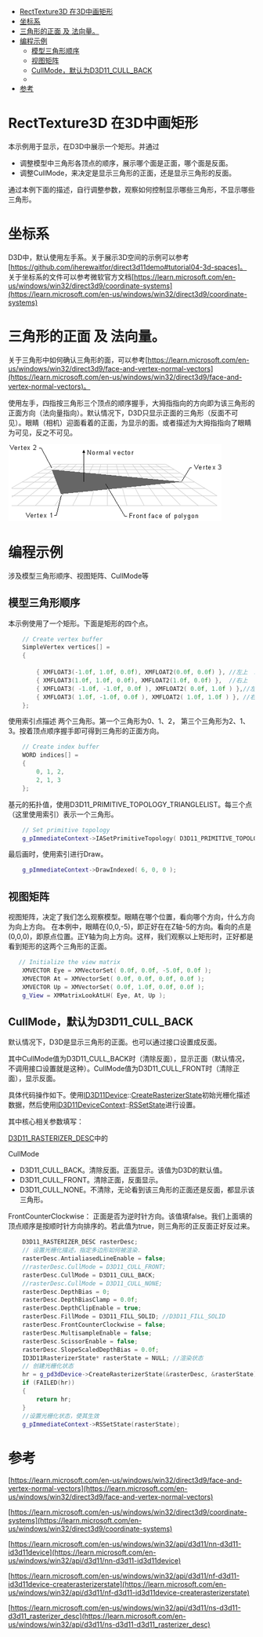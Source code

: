 - [RectTexture3D 在3D中画矩形](#recttexture3d-在3d中画矩形)
- [坐标系](#坐标系)
- [三角形的正面 及 法向量。](#三角形的正面-及-法向量)
- [编程示例](#编程示例)
  - [模型三角形顺序](#模型三角形顺序)
  - [视图矩阵](#视图矩阵)
  - [CullMode，默认为D3D11\_CULL\_BACK](#cullmode默认为d3d11_cull_back)
  - [](#)
- [参考](#参考)


# RectTexture3D 在3D中画矩形
本示例用于显示，在D3D中展示一个矩形。并通过
- 调整模型中三角形各顶点的顺序，展示哪个面是正面，哪个面是反面。
- 调整CullMode，来决定是显示三角形的正面，还是显示三角形的反面。

通过本例下面的描述，自行调整参数，观察如何控制显示哪些三角形，不显示哪些三角形。

# 坐标系
D3D中，默认使用左手系。关于展示3D空间的示例可以参考[https://github.com/iherewaitfor/direct3d11demo#tutorial04-3d-spaces]。
关于坐标系的文件可以参考微软官方文档[https://learn.microsoft.com/en-us/windows/win32/direct3d9/coordinate-systems](https://learn.microsoft.com/en-us/windows/win32/direct3d9/coordinate-systems)



# 三角形的正面 及 法向量。
关于三角形中如何确认三角形的面，可以参考[https://learn.microsoft.com/en-us/windows/win32/direct3d9/face-and-vertex-normal-vectors](https://learn.microsoft.com/en-us/windows/win32/direct3d9/face-and-vertex-normal-vectors)。

使用左手，四指按三角形三个顶点的顺序握手，大拇指指向的方向即为该三角形的正面方向（法向量指向）。默认情况下，D3D只显示正面的三角形（反面不可见）。眼睛（相机）迎面看着的正面，为显示的面。或者描述为大拇指指向了眼睛为可见，反之不可见。

![image D3D中三角形的正面](./images/nrmlvect.png)

# 编程示例
涉及模型三角形顺序、视图矩阵、CullMode等

## 模型三角形顺序
本示例使用了一个矩形。下面是矩形的四个点。

```C++
    // Create vertex buffer
    SimpleVertex vertices[] =
    {

        { XMFLOAT3(-1.0f, 1.0f, 0.0f), XMFLOAT2(0.0f, 0.0f) }, //左上  A
        { XMFLOAT3(1.0f, 1.0f, 0.0f), XMFLOAT2(1.0f, 0.0f) },  //右上  B
        { XMFLOAT3( -1.0f, -1.0f, 0.0f ), XMFLOAT2( 0.0f, 1.0f ) },//左下 C
        { XMFLOAT3( 1.0f, -1.0f, 0.0f ), XMFLOAT2( 1.0f, 1.0f ) }, //右下D
    };
```
使用索引点描述 两个三角形。第一个三角形为0、1、2， 第三个三角形为2、1、3。按着顶点顺序握手即可得到三角形的正面方向。

```C++
    // Create index buffer
    WORD indices[] =
    {
        0, 1, 2,
        2, 1, 3
    };
```

基元的拓扑值，使用D3D11_PRIMITIVE_TOPOLOGY_TRIANGLELIST。每三个点（这里使用索引）表示一个三角形。
```C++
    // Set primitive topology
    g_pImmediateContext->IASetPrimitiveTopology( D3D11_PRIMITIVE_TOPOLOGY_TRIANGLELIST );
```
最后画时，使用索引进行Draw。
```C++
    g_pImmediateContext->DrawIndexed( 6, 0, 0 );
```

## 视图矩阵
视图矩阵，决定了我们怎么观察模型。眼睛在哪个位置，看向哪个方向，什么方向为向上方向。
在本例中，眼睛在(0,0,-5)，即正好在在Z轴-5的方向。看向的点是(0,0,0)，即原点位置。正Y轴为向上方向。这样，我们观察以上矩形时，正好都是看到矩形的这两个三角形的正面。
```C++
   // Initialize the view matrix
    XMVECTOR Eye = XMVectorSet( 0.0f, 0.0f, -5.0f, 0.0f );
    XMVECTOR At = XMVectorSet( 0.0f, 0.0f, 0.0f, 0.0f );
    XMVECTOR Up = XMVectorSet( 0.0f, 1.0f, 0.0f, 0.0f );
    g_View = XMMatrixLookAtLH( Eye, At, Up );
```
## CullMode，默认为D3D11_CULL_BACK
默认情况下，D3D是显示三角形的正面。也可以通过接口设置成反面。

其中CullMode值为D3D11_CULL_BACK时（清除反面），显示正面（默认情况，不调用接口设置就是这种）。CullMode值为D3D11_CULL_FRONT时（清除正面），显示反面。

具体代码操作如下。使用[ID3D11Device](https://learn.microsoft.com/en-us/windows/win32/api/d3d11/nn-d3d11-id3d11device)::[CreateRasterizerState](https://learn.microsoft.com/en-us/windows/win32/api/d3d11/nf-d3d11-id3d11device-createrasterizerstate)初始光栅化描述数据，然后使用[ID3D11DeviceContext](https://learn.microsoft.com/en-us/windows/win32/api/d3d11/nn-d3d11-id3d11devicecontext)::[RSSetState](https://learn.microsoft.com/en-us/windows/win32/api/d3d11/nf-d3d11-id3d11devicecontext-rssetstate)进行设置。

其中核心相关参数填写：

[D3D11_RASTERIZER_DESC](https://learn.microsoft.com/zh-cn/windows/win32/api/d3d11/ns-d3d11-d3d11_rasterizer_desc)中的

CullMode
- D3D11_CULL_BACK。清除反面。正面显示。该值为D3D的默认值。
- D3D11_CULL_FRONT。清除正面，反面显示。
- D3D11_CULL_NONE。不清除，无论看到该三角形的正面还是反面，都显示该三角形。

FrontCounterClockwise： 正面是否为逆时针方向。该值填false。我们上面填的顶点顺序是按顺时针方向排序的。若此值为true，则三角形的正反面正好反过来。

```C++
	D3D11_RASTERIZER_DESC rasterDesc;
	// 设置光栅化描述，指定多边形如何被渲染.
	rasterDesc.AntialiasedLineEnable = false;
	//rasterDesc.CullMode = D3D11_CULL_FRONT;
	rasterDesc.CullMode = D3D11_CULL_BACK;
    //rasterDesc.CullMode = D3D11_CULL_NONE;
	rasterDesc.DepthBias = 0;
	rasterDesc.DepthBiasClamp = 0.0f;
	rasterDesc.DepthClipEnable = true;
	rasterDesc.FillMode = D3D11_FILL_SOLID; //D3D11_FILL_SOLID
	rasterDesc.FrontCounterClockwise = false;
	rasterDesc.MultisampleEnable = false;
	rasterDesc.ScissorEnable = false;
	rasterDesc.SlopeScaledDepthBias = 0.0f;
	ID3D11RasterizerState* rasterState = NULL; //渲染状态
	// 创建光栅化状态
	hr = g_pd3dDevice->CreateRasterizerState(&rasterDesc, &rasterState);
	if (FAILED(hr))
	{
		return hr;
	}
	//设置光栅化状态，使其生效
	g_pImmediateContext->RSSetState(rasterState);
```

## 


# 参考
[https://learn.microsoft.com/en-us/windows/win32/direct3d9/face-and-vertex-normal-vectors](https://learn.microsoft.com/en-us/windows/win32/direct3d9/face-and-vertex-normal-vectors)

[https://learn.microsoft.com/en-us/windows/win32/direct3d9/coordinate-systems](https://learn.microsoft.com/en-us/windows/win32/direct3d9/coordinate-systems)

[https://learn.microsoft.com/en-us/windows/win32/api/d3d11/nn-d3d11-id3d11device](https://learn.microsoft.com/en-us/windows/win32/api/d3d11/nn-d3d11-id3d11device)

[https://learn.microsoft.com/en-us/windows/win32/api/d3d11/nf-d3d11-id3d11device-createrasterizerstate](https://learn.microsoft.com/en-us/windows/win32/api/d3d11/nf-d3d11-id3d11device-createrasterizerstate)

[https://learn.microsoft.com/en-us/windows/win32/api/d3d11/ns-d3d11-d3d11_rasterizer_desc](https://learn.microsoft.com/en-us/windows/win32/api/d3d11/ns-d3d11-d3d11_rasterizer_desc)

